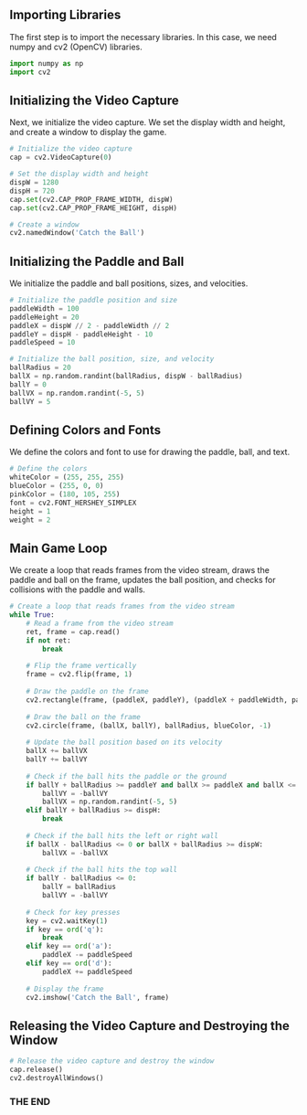 ## Importing Libraries

The first step is to import the necessary libraries. In this case, we need numpy and cv2 (OpenCV) libraries.

```python
import numpy as np
import cv2
```

## Initializing the Video Capture

Next, we initialize the video capture. We set the display width and height, and create a window to display the game.

```python
# Initialize the video capture
cap = cv2.VideoCapture(0)

# Set the display width and height
dispW = 1280
dispH = 720
cap.set(cv2.CAP_PROP_FRAME_WIDTH, dispW)
cap.set(cv2.CAP_PROP_FRAME_HEIGHT, dispH)

# Create a window
cv2.namedWindow('Catch the Ball')
```

## Initializing the Paddle and Ball

We initialize the paddle and ball positions, sizes, and velocities.

```python
# Initialize the paddle position and size
paddleWidth = 100
paddleHeight = 20
paddleX = dispW // 2 - paddleWidth // 2
paddleY = dispH - paddleHeight - 10
paddleSpeed = 10

# Initialize the ball position, size, and velocity
ballRadius = 20
ballX = np.random.randint(ballRadius, dispW - ballRadius)
ballY = 0
ballVX = np.random.randint(-5, 5)
ballVY = 5
```

## Defining Colors and Fonts

We define the colors and font to use for drawing the paddle, ball, and text.

```python
# Define the colors
whiteColor = (255, 255, 255)
blueColor = (255, 0, 0)
pinkColor = (180, 105, 255)
font = cv2.FONT_HERSHEY_SIMPLEX
height = 1
weight = 2
```

## Main Game Loop

We create a loop that reads frames from the video stream, draws the paddle and ball on the frame, updates the ball position, and checks for collisions with the paddle and walls.

```python
# Create a loop that reads frames from the video stream
while True:
    # Read a frame from the video stream
    ret, frame = cap.read()
    if not ret:
        break
    
    # Flip the frame vertically
    frame = cv2.flip(frame, 1)
    
    # Draw the paddle on the frame
    cv2.rectangle(frame, (paddleX, paddleY), (paddleX + paddleWidth, paddleY + paddleHeight), whiteColor, -1)
    
    # Draw the ball on the frame
    cv2.circle(frame, (ballX, ballY), ballRadius, blueColor, -1)
    
    # Update the ball position based on its velocity
    ballX += ballVX
    ballY += ballVY
    
    # Check if the ball hits the paddle or the ground
    if ballY + ballRadius >= paddleY and ballX >= paddleX and ballX <= paddleX + paddleWidth:
        ballVY = -ballVY
        ballVX = np.random.randint(-5, 5)
    elif ballY + ballRadius >= dispH:
        break
    
    # Check if the ball hits the left or right wall
    if ballX - ballRadius <= 0 or ballX + ballRadius >= dispW:
        ballVX = -ballVX
    
    # Check if the ball hits the top wall
    if ballY - ballRadius <= 0:
        ballY = ballRadius
        ballVY = -ballVY
    
    # Check for key presses
    key = cv2.waitKey(1)
    if key == ord('q'):
        break
    elif key == ord('a'):
        paddleX -= paddleSpeed
    elif key == ord('d'):
        paddleX += paddleSpeed
    
    # Display the frame
    cv2.imshow('Catch the Ball', frame)
```

## Releasing the Video Capture and Destroying the Window

```python
# Release the video capture and destroy the window
cap.release()
cv2.destroyAllWindows()
```
### THE END